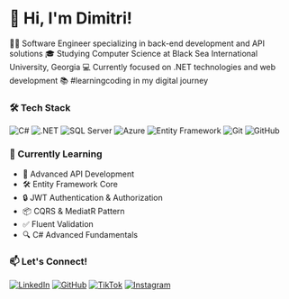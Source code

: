 # 👋 Hi, I'm Dimitri!

🧑‍💻 Software Engineer specializing in back-end development and API solutions
🎓 Studying Computer Science at Black Sea International University, Georgia
💻 Currently focused on .NET technologies and web development
📚 #learningcoding in my digital journey

### 🛠 Tech Stack
![C#](https://img.shields.io/badge/C%23-239120?style=for-the-badge&logo=c-sharp&logoColor=white)
![.NET](https://img.shields.io/badge/.NET-512BD4?style=for-the-badge&logo=dotnet&logoColor=white)
![SQL Server](https://img.shields.io/badge/SQL_Server-CC2927?style=for-the-badge&logo=microsoft-sql-server&logoColor=white)
![Azure](https://img.shields.io/badge/Azure-0089D6?style=for-the-badge&logo=microsoft-azure&logoColor=white)
![Entity Framework](https://img.shields.io/badge/Entity_Framework-512BD4?style=for-the-badge&logo=.net&logoColor=white)
![Git](https://img.shields.io/badge/Git-F05032?style=for-the-badge&logo=git&logoColor=white)
![GitHub](https://img.shields.io/badge/GitHub-181717?style=for-the-badge&logo=github&logoColor=white)

### 🌱 Currently Learning

- 🚀 Advanced API Development
- 🛠️ Entity Framework Core
- 🔒 JWT Authentication & Authorization
- 📦 CQRS & MediatR Pattern
- ✅ Fluent Validation
- 🔍 C# Advanced Fundamentals

### 📫 Let's Connect!
[![LinkedIn](https://img.shields.io/badge/LinkedIn-%230077B5.svg?style=for-the-badge&logo=linkedin&logoColor=white)](https://www.linkedin.com/in/dimitri-mumladze-747504295/)
[![GitHub](https://img.shields.io/badge/GitHub-%23121011.svg?style=for-the-badge&logo=github&logoColor=white)](https://github.com/DimitriMumladze)
[![TikTok](https://img.shields.io/badge/TikTok-%23000000.svg?style=for-the-badge&logo=TikTok&logoColor=white)](https://www.tiktok.com/@aiwebgenius)
[![Instagram](https://img.shields.io/badge/Instagram-%23E4405F.svg?style=for-the-badge&logo=Instagram&logoColor=white)](https://www.instagram.com/mumladzedim_/)
